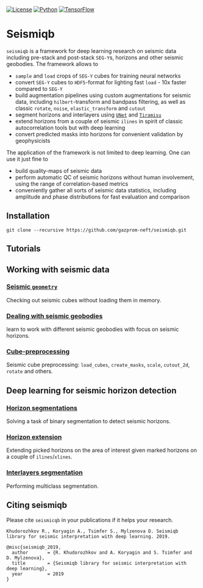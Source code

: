 [![License](https://img.shields.io/github/license/analysiscenter/batchflow.svg)](https://www.apache.org/licenses/LICENSE-2.0)
[![Python](https://img.shields.io/badge/python-3.5-blue.svg)](https://python.org)
[![TensorFlow](https://img.shields.io/badge/TensorFlow-1.14-orange.svg)](https://tensorflow.org)

# Seismiqb

`seismiqb` is a framework for deep learning research on seismic data including pre-stack and post-stack `SEG-Y`s, horizons and other
seismic geobodies. The framework allows to

* `sample` and `load` crops of `SEG-Y` cubes for training neural networks
* convert `SEG-Y` cubes to `HDF5`-format for lighting fast `load` - 10x faster compared to `SEG-Y`
* build augmentation pipelines using custom augmentations for seismic data, including `hilbert`-transform and bandpass filtering, as well as classic `rotate`, `noise`, `elastic_transform` and `cutout`
* segment horizons and interlayers using [`UNet`](https://arxiv.org/abs/1505.04597) and [`Tiramisu`](https://arxiv.org/abs/1611.09326)
* extend horizons from a couple of seismic `ilines` in spirit of classic autocorrelation tools but with deep learning
* convert predicted masks into horizons for convenient validation by geophysicists

The application of the framework is not limited to deep learning. One can use it just fine to

* build quality-maps of seismic data
* perform automatic QC of seismic horizons without human involvement, using the range of correlation-based metrics
* conveniently gather all sorts of seismic data statistics, including amplitude and phase distributions for fast evaluation and comparison

## Installation

```
git clone --recursive https://github.com/gazprom-neft/seismiqb.git
```

## Tutorials

## Working with seismic data

### [Seismic `geometry`](tutorials/01_Geometry.ipynb)
Checking out seismic cubes without loading them in memory.

### [Dealing with seismic geobodies](tutorials/02_Horizon.ipynb)
learn to work with different seismic geobodies with focus on seismic horizons.

### [Cube-preprocessing](tutorials/03_Cubeset.ipynb)
Seismic cube preprocessing: `load_cubes`, `create_masks`, `scale`, `cutout_2d`, `rotate` and others.

## Deep learning for seismic horizon detection

### [Horizon segmentations](models/Horizons_detection.ipynb)
Solving a task of binary segmentation to detect seismic horizons.

### [Horizon extension](models/Horizons_extension.ipynb)
Extending picked horizons on the area of interest given marked horizons on a couple of `ilines`/`xlines`.

### [Interlayers segmentation](models/Segmenting_interlayers.ipynb)
Performing multiclass segmentation.


## Citing seismiqb

Please cite `seismicqb` in your publications if it helps your research.

    Khudorozhkov R., Koryagin A., Tsimfer S., Mylzenova D. Seismiqb library for seismic interpretation with deep learning. 2019.

```
@misc{seismiqb_2019,
  author       = {R. Khudorozhkov and A. Koryagin and S. Tsimfer and D. Mylzenova},
  title        = {Seismiqb library for seismic interpretation with deep learning},
  year         = 2019
}
```
